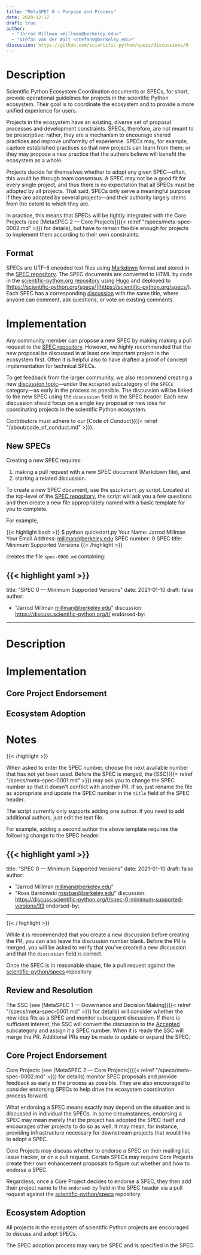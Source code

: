 ```yaml
---
title: "MetaSPEC 0 — Purpose and Process"
date: 2020-12-17
draft: true
author:
  - "Jarrod Millman <millman@berkeley.edu>"
  - "Stéfan van der Walt <stefanv@berkeley.edu>"
discussion: https://github.com/scientific-python/specs/discussions/9
---
```


# Description

Scientific Python Ecosystem Coordination documents or SPECs, for short, provide
operational guidelines for projects in the scientific Python ecosystem.
Their goal is to coordinate the ecosystem and to provide a more unified
experience for users.

Projects in the ecosystem have an existing, diverse set of proposal processes
and development constraints.
SPECs, therefore, are not meant to be prescriptive: rather, they are a
mechanism to encourage shared practices and improve uniformity of experience.
SPECs may, for example, capture established practices so that new projects can
learn from them; or they may propose a new practice that the authors believe
will benefit the ecosystem as a whole.

Projects decide for themselves whether to adopt any given SPEC—often, this
would be through team consensus.
A SPEC may not be a good fit for every single project, and thus there is no
expectation that all SPECs must be adopted by all projects.
That said, SPECs only serve a meaningful purpose if they are adopted by several
projects—and their authority largely stems from the extent to which they are.

In practice, this means that SPECs will be tightly integrated with the Core
Projects (see [MetaSPEC 2 — Core Projects]({{< relref
"/specs/meta-spec-0002.md" >}}) for details), but have to remain flexible enough
for projects to implement them according to their own constraints.

## Format

SPECs are UTF-8 encoded text files using
[Markdown](https://www.markdownguide.org/) format and stored in the [SPEC
repository](https://github.com/scientific-python/specs).
The SPEC documents are converted to HTML by code in the [scientific-python.org
repository](https://github.com/scientific-python/scientific-python.org/) using
[Hugo](https://gohugo.io/) and deployed to
[https://scientific-python.org/specs/](https://scientific-python.org/specs/).
Each SPEC has a corresponding
[discussion](https://discuss.scientific-python.org/c/specs/accepted/15)
with the same title, where anyone can comment, ask questions, or vote on
existing comments.

# Implementation

Any community member can propose a new SPEC by making making a pull request to
the [SPEC repository](https://github.com/scientific-python/specs).
However, we highly recommended that the new proposal be discussed
in at least one important project in the ecosystem first.
Often it is helpful also to have drafted a proof of concept implementation
for technical SPECs.

To get feedback from the larger community, we also recommend creating a new
[discussion topic](https://discuss.scientific-python.org/c/specs/ideas/9)—under
the `Accepted` subcategory of the `SPECs`
category—as early in the process as possible.
The discussion will be linked to the new SPEC using the `discussion`
field in the SPEC header.
Each new discussion should focus on a single key proposal or new idea for
coordinating projects in the scientific Python ecosystem.

Contributors must adhere to our [Code of Conduct]({{< relref
"/about/code_of_conduct.md" >}}).

## New SPECs

Creating a new SPEC requires:

1. making a pull request with a new SPEC document (Markdown file), and
2. starting a related discussion.

To create a new SPEC document, use the `quickstart.py` script.
Located at the top-level of the [SPEC
repository](https://github.com/scientific-python/specs),
the script will ask you a few questions and then create a new file
appropriately named with a basic template for you to complete.

For example,

<!-- prettier-ignore-start -->
{{< highlight bash >}}
$ python quickstart.py
Your Name: Jarrod Millman
Your Email Address: millman@berkeley.edu
SPEC number: 0
SPEC title: Minimum Supported Versions
{{< /highlight >}}
<!-- prettier-ignore-end -->

creates the file `spec-0000.md` containing:

<!-- prettier-ignore-start -->
{{< highlight yaml >}}
---
title: "SPEC 0 — Minimum Supported Versions"
date: 2021-01-10
draft: false
author:
  - "Jarrod Millman <millman@berkeley.edu>"
discussion: https://discuss.scientific-python.org/t/
endorsed-by:
---

# Description

<!--
Briefly and clearly describe the proposal.
Explain the general need and the advantages of this specific proposal.
If relevant, include examples of how the new functionality would be
used, intended use-cases, and pseudo-code illustrating its use.
-->

# Implementation

<!--
Discuss how this would be implemented.
-->

## Core Project Endorsement

<!--
Discuss what it means for a core project to endorse this SPEC.
-->

## Ecosystem Adoption

<!--
Discuss what it means for a project to adopt this SPEC.
-->

# Notes

<!--
Include a bulleted list of annotated links, comments, and other ancillary
information as needed.
-->

{{< /highlight >}}
<!-- prettier-ignore-end -->

When asked to enter the SPEC number, choose the next available number that
has not yet been used.
Before the SPEC is merged, the [SSC]({{< relref "/specs/meta-spec-0001.md" >}})
may ask you to change the SPEC number so that it doesn't conflict with another
PR.
If so, just rename the file as appropriate and update the SPEC number in the
`title` field of the SPEC header.

The script currently only supports adding one author.
If you need to add additional authors, just edit the text file.

For example, adding a second author the above template requires the following
change to the SPEC header:

<!-- prettier-ignore-start -->
{{< highlight yaml >}}
---
title: "SPEC 0 — Minimum Supported Versions"
date: 2021-01-10
draft: false
author:
  - "Jarrod Millman <millman@berkeley.edu>"
  - "Ross Barnowski <rossbar@berkeley.edu>"
discussion: https://discuss.scientific-python.org/t/spec-0-minimum-supported-versions/33
endorsed-by:
---
{{< / highlight >}}
<!-- prettier-ignore-end -->

While it is recommended that you create a new discussion before creating the PR,
you can also leave the discussion number blank.
Before the PR is merged, you will be asked to verify that you've created a
new discussion and that the `discussion` field is correct.

Once the SPEC is in reasonable shape, file a pull request against the
[scientific-python/specs](https://github.com/scientific-python/specs)
repository.

## Review and Resolution

The SSC (see [MetaSPEC 1 — Governance and Decision Making]({{< relref
"/specs/meta-spec-0001.md" >}}) for details) will consider whether the new idea
fits as a SPEC and monitor subsequent discussion.
If there is sufficient interest, the SSC will convert the discussion to the
[Accepted](https://discuss.scientific-python.org/c/specs/accepted/15)
subcategory and assign it a SPEC number.
When it is ready the SSC will merge the PR.
Additional PRs may be made to update or expand the SPEC.

<!--
## Planning SPEC

- SPEC where things are being prototyped, not ready for adoption
- a few Core Projects could test things out
-->

## Core Project Endorsement

Core Projects (see [MetaSPEC 2 — Core Projects]({{< relref
"/specs/meta-spec-0002.md" >}}) for details) monitor SPEC proposals and provide
feedback as early in the process as possible.
They are also encouraged to consider endorsing SPECs to help drive the ecosystem
coordination process forward.

What endorsing a SPEC means exactly may depend on the situation and is
discussed in individual the SPECs.
In some circumstances, endorsing a SPEC may mean merely that the project has
adopted the SPEC itself and encourages other projects to do so as well.
It may mean, for instance, providing infrastructure necessary for downstream
projects that would like to adopt a SPEC.

Core Projects may discuss whether to endorse a SPEC on their mailing list,
issue tracker, or on a pull request.
Certain SPECs may require Core Projects create their own enhancement
proposals to figure out whether and how to endorse a SPEC.

Regardless, once a Core Project decides to endorse a SPEC, they then add their project
name to the `endorsed-by` field in the SPEC header via a pull request against
the [scientific-python/specs](https://github.com/scientific-python/specs)
repository.

## Ecosystem Adoption

All projects in the ecosystem of scientific Python projects are encouraged to
discuss and adopt SPECs.

The SPEC adoption process may vary be SPEC and is specified in the SPEC.
